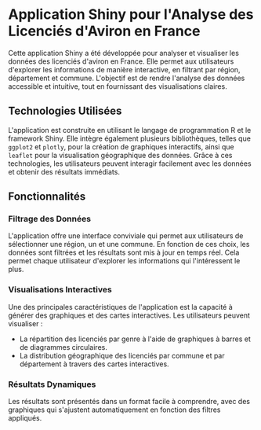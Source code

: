 # Application Shiny pour l'Analyse des Licenciés d'Aviron en France

Cette application Shiny a été développée pour analyser et visualiser les données des licenciés d'aviron en France. Elle permet aux utilisateurs d'explorer les informations de manière interactive, en filtrant par région, département et commune. L'objectif est de rendre l'analyse des données accessible et intuitive, tout en fournissant des visualisations claires.

## Technologies Utilisées

L'application est construite en utilisant le langage de programmation R et le framework Shiny. Elle intègre également plusieurs bibliothèques, telles que `ggplot2` et `plotly`, pour la création de graphiques interactifs, ainsi que `leaflet` pour la visualisation géographique des données. Grâce à ces technologies, les utilisateurs peuvent interagir facilement avec les données et obtenir des résultats immédiats.

## Fonctionnalités

### Filtrage des Données

L'application offre une interface conviviale qui permet aux utilisateurs de sélectionner une région, un et une commune. En fonction de ces choix, les données sont filtrées et les résultats sont mis à jour en temps réel. Cela permet chaque utilisateur d'explorer les informations qui l'intéressent le plus.

### Visualisations Interactives

Une des principales caractéristiques de l'application est la capacité à générer des graphiques et des cartes interactives. Les utilisateurs peuvent visualiser :
- La répartition des licenciés par genre à l'aide de graphiques à barres et de diagrammes circulaires.
- La distribution géographique des licenciés par commune et par département à travers des cartes interactives.

### Résultats Dynamiques

Les résultats sont présentés dans un format facile à comprendre, avec des graphiques qui s'ajustent automatiquement en fonction des filtres appliqués.

